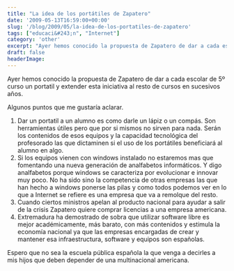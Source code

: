 ```yaml
---
title: "La idea de los portátiles de Zapatero"
date: '2009-05-13T16:59:00+00:00'
slug: '/blog/2009/05/la-idea-de-los-portatiles-de-zapatero'
tags: ["educaci&#243;n", "Internet"]
category: 'other'
excerpt: "Ayer hemos conocido la propuesta de Zapatero de dar a cada escolar de 5º curso un portatil y extender esta iniciativa al resto de cursos en sucesivos años.Algunos puntos que me gustaría aclarar.1. ..."
draft: false
headerImage:
---
```

Ayer hemos conocido la propuesta de Zapatero de dar a cada escolar de 5º curso un portatil y extender esta iniciativa al resto de cursos en sucesivos años.

Algunos puntos que me gustaría aclarar.

1. Dar un portatil a un alumno es como darle un lápiz o un compás. Son herramientas útiles pero que por si mismos no sirven para nada. Serán los contenidos de esos equipos y la capacidad tecnológica del profesorado las que dictaminen si el uso de los portátiles beneficiará al alumno en algo.
2. Si los equipos vienen con windows instalado no estaremos mas que fomentando una nueva generación de analfabetos informáticos. Y digo analfabetos porque windows se caracteriza por evolucionar e innovar muy poco. No ha sido sino la competencia de otras empresas las que han hecho a windows ponerse las pilas y como todos podemos ver en lo que a Internet se refiere es una empresa que va a remolque del resto.
3. Cuando ciertos ministros apelan al producto nacional para ayudar a salir de la crisis Zapatero quiere comprar licencias a una empresa americana.
4. Extremadura ha demostrado de sobra que utilizar software libre es mejor académicamente, más barato, con más contenidos y estimula la economía nacional ya que las empresas encargadas de crear y mantener esa infraestructura, software y equipos son españolas.

Espero que no sea la escuela pública española la que venga a decirles a mis hijos que deben depender de una multinacional americana.
